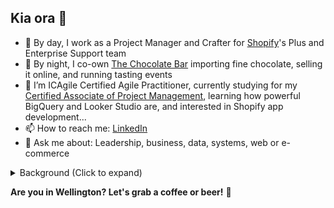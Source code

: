 ## Kia ora 👋 

- 💼 By day, I work as a Project Manager and Crafter for [Shopify](https://github.com/shopify)'s Plus and Enterprise Support team
- 🍫 By night, I co-own [The Chocolate Bar](https://thechocolatebar.nz) importing fine chocolate, selling it online, and running tasting events
- 🌱 I’m ICAgile Certified Agile Practitioner, currently studying for my [Certified Associate of Project Management](https://www.pmi.org/certifications/certified-associate-capm), learning how powerful BigQuery and Looker Studio are, and interested in Shopify app development...
- 📫 How to reach me: [LinkedIn](https://linkedin.com/in/adamthomsonnz)
- 💬 Ask me about: Leadership, business, data, systems, web or e-commerce

<details>
<summary>Background (Click to expand)</summary>
I've been with Shopify since 2019, predominantly in leadership roles, where I'm proud to help our teams do their best work. 🚀<br />
<br />
My career began in graphic and web design as well as music, transitioning to managing a legendary 40yo radio station, which I helped to revitalise. I've worked extensively in marketing, web development, and IT systems administration, serving a wide range of clients including businesses, charities, and government entities.<br />
<br />
As an experienced public speaker and community organiser, I've run WordPress meetups, planned and emceed all kinds of conferences and festivals, spent over a decade as a radio announcer and interviewer, and more recently held classes as a certified chocolate taster.<br />
<br />
I'm technically capable, an ICAgile Certified Practitioner, and an experienced leader. I care about good design and seamless experiences, feedback and informed decision making, first principles thinking, fearless innovation, and inspirational leadership. I believe that my diverse experiences enhance my adaptability and foresight in professional settings, making me a valuable problem solver.
</details>

**Are you in Wellington? Let's grab a coffee or beer!** 🍻


<!--
**adamthomson/adamthomson** is a ✨ _special_ ✨ repository because its `README.md` (this file) appears on your GitHub profile.

Here are some ideas to get you started:
- 👯 I’m looking to collaborate on ...
- 🤔 I’m looking for help with ...

-->
